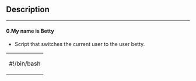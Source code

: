 <h2>Description</h2>

------------------------

<h4>0.My name is Betty</h4>

* Script that switches the current user to the user betty.

<table><tr><td>

#!/bin/bash

</td></tr></table>
